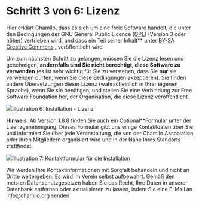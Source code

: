 
# Schritt 3 von 6: Lizenz

Hier erklärt Chamilo, dass es sich um eine freie Software handelt, die unter den Bedingungen der GNU General Public Licence \([GPL](http://en.wikipedia.org/wiki/GNU_General_Public_License)\) \(Version 3 oder höher\) vertrieben wird, und dass ein Teil seiner Inhalt** unter [BY-SA](http://creativecommons.org/licenses/by-sa/3.0/deed.fr) [Creative Commons](http://creativecommons.org/licenses/by-sa/3.0/deed.fr) [.](http://creativecommons.org/licenses/by-sa/3.0/deed.fr) veröffentlicht wird

Um zum nächsten Schritt zu gelangen, müssen Sie die Lizenz lesen und genehmigen, **andernfalls sind Sie nicht berechtigt, diese Software zu verwenden** \(es ist sehr wichtig für Sie zu verstehen, dass Sie **nur** sie verwenden dürfen, wenn Sie diese Bedingungen akzeptieren\). Sie finden andere Übersetzungen dieser Lizenz \(wahrscheinlich in Ihrer eigenen Sprache\), wenn Sie sie benötigen, und stellen Sie eine Verbindung zur Free Software Foundation her, der Organisation, die diese Lizenz veröffentlicht.

![](../../../../.gitbook/assets/images6%20%285%29.png)Illustration 6: Installation - Lizenz

**Hinweis**: Ab Version 1.8.8 finden Sie auch ein Optional**Formular unter der Lizenzgenehmigung. Dieses Formular gibt uns einige Kontaktdaten über Sie und informiert Sie über jede Veranstaltung, die von der Chamilo Association oder ihren Mitgliedern organisiert wird und in der Nähe Ihres Standorts stattfindet.

![](../../../../.gitbook/assets/images8%20%287%29.png)Illustration 7: Kontaktformular für die Installation

Wir werden Ihre Kontaktinformationen mit Sorgfalt behandeln und nicht an Dritte weitergeben. Es wird im Verein selbst aufbewahrt. Gemäß den meisten Datenschutzgesetzen haben Sie das Recht, Ihre Daten in unserer Datenbank entfernen oder aktualisieren zu lassen, indem Sie eine E-Mail an info@chamilo.org senden
